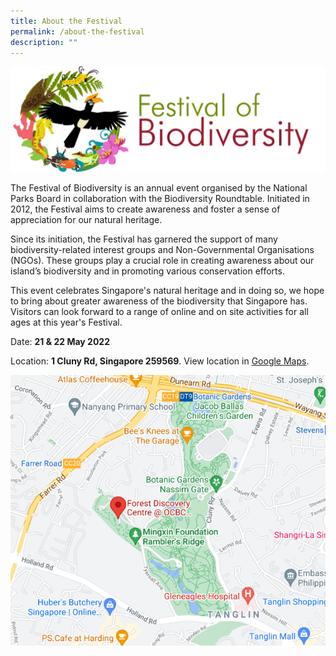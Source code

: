 ```yaml
---
title: About the Festival
permalink: /about-the-festival
description: ""
---
```

![Alt text for image on Isomer site](/images/fob.png)

The Festival of Biodiversity is an annual event organised by the National Parks Board in collaboration with the Biodiversity Roundtable. Initiated in 2012, the Festival aims to create awareness and foster a sense of appreciation for our natural heritage.

Since its initiation, the Festival has garnered the support of many biodiversity-related interest groups and Non-Governmental Organisations (NGOs). These groups play a crucial role in creating awareness about our island’s biodiversity and in promoting various conservation efforts.

This event celebrates Singapore's natural heritage and in doing so, we hope to bring about greater awareness of the biodiversity that Singapore has. Visitors can look forward to a range of online and on site activities for all ages at this year's Festival. 


Date: **21 & 22 May 2022**

Location: **1 Cluny Rd, Singapore 259569**. View location in [Google Maps](https://goo.gl/maps/XU3Lzd968B6MY57M6).

![Alt text for image on Isomer site](/images/2021FOBLocation.png)